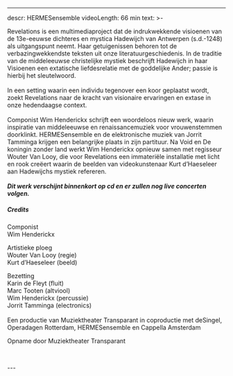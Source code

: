 
---
descr: HERMESensemble
videoLength: 66 min
text: >-
  <p>Revelations is een multimediaproject dat de indrukwekkende visioenen van de 13e-eeuwse dichteres en mystica Hadewijch van Antwerpen (s.d.-1248) als uitgangspunt neemt. Haar getuigenissen behoren tot de verbazingwekkendste teksten uit onze literatuurgeschiedenis. In de traditie van de middeleeuwse christelijke mystiek beschrijft Hadewijch in haar Visioenen een extatische liefdesrelatie met de goddelijke Ander; passie is hierbij het sleutelwoord.<br><br>In een setting waarin een individu tegenover een koor geplaatst wordt, zoekt Revelations naar de kracht van visionaire ervaringen en extase in onze hedendaagse context.<br><br>Componist Wim Henderickx schrijft een woordeloos nieuw werk, waarin inspiratie van middeleeuwse en renaissancemuziek voor vrouwenstemmen doorklinkt. HERMESensemble en de elektronische muziek van Jorrit Tamminga krijgen een belangrijke plaats in zijn partituur. Na Void en De koningin zonder land werkt Wim Henderickx opnieuw samen met regisseur Wouter Van Looy, die voor Revelations een immateriële installatie met licht en rook creëert waarin de beelden van videokunstenaar Kurt d’Haeseleer aan Hadewijchs mystiek refereren.<br><br><strong><em>Dit werk verschijnt binnenkort op cd en er zullen nog live concerten volgen.</em></strong></p><h5>Credits </h5><p>Componist<br>Wim Henderickx</p><p>Artistieke ploeg <br>Wouter Van Looy (regie)<br>Kurt d’Haeseleer (beeld)</p><p>Bezetting<br>Karin de Fleyt (fluit)<br>Marc Tooten (altviool)<br>Wim Henderickx (percussie)<br>Jorrit Tamminga (electronics)<br><br>Een productie van Muziektheater Transparant in coproductie met deSingel, Operadagen Rotterdam, HERMESensemble en Cappella Amsterdam</p><p>Opname door Muziektheater Transparant</p><p><br></p>
---
